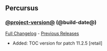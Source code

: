 ## Percursus
### [@project-version@](https://github.com/wow-addon-dev/Percursus/tree/@project-version@) (@build-date@)
[Full Changelog](@full-changelog@) - [Previous Releases](https://github.com/wow-addon-dev/Percursus/releases)

- Added: TOC version for patch 11.2.5 [retail]
